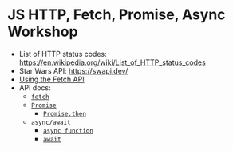 # JS HTTP, Fetch, Promise, Async Workshop
- List of HTTP status codes: https://en.wikipedia.org/wiki/List_of_HTTP_status_codes
- Star Wars API: https://swapi.dev/
- [Using the Fetch API](https://developer.mozilla.org/en-US/docs/Web/API/Fetch_API/Using_Fetch)
- API docs:
    - [`fetch`]
    - [`Promise`]
        - [`Promise.then`]
    - `async/await`
        - [`async function`]
        - [`await`]

[`fetch`]:          https://developer.mozilla.org/en-US/docs/Web/API/fetch
[`Promise`]:        https://developer.mozilla.org/en-US/docs/Web/JavaScript/Reference/Global_Objects/Promise
[`Promise.then`]:   https://developer.mozilla.org/en-US/docs/Web/JavaScript/Reference/Global_Objects/Promise/then
[`async function`]: https://developer.mozilla.org/en-US/docs/Web/JavaScript/Reference/Statements/async_function
[`await`]:          https://developer.mozilla.org/en-US/docs/Web/JavaScript/Reference/Operators/await

